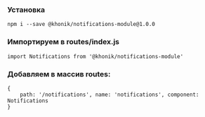 ### Установка
```
npm i --save @khonik/notifications-module@1.0.0
```

### Импортируем в routes/index.js
```
import Notifications from '@khonik/notifications-module'
```

### Добавляем в массив routes:
```
{
    path: '/notifications', name: 'notifications', component: Notifications
}
```